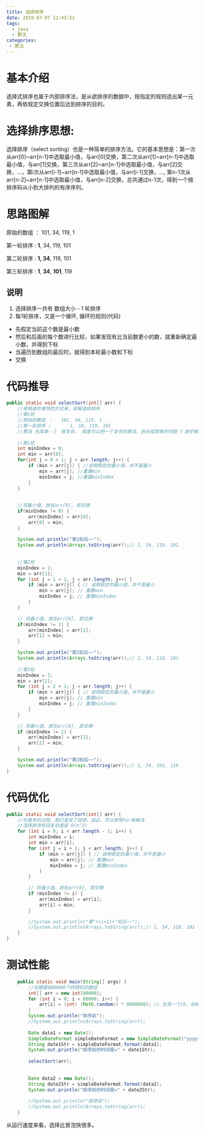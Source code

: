 ```yaml
---
title: 选择排序
date: 2019-07-07 12:43:51
tags: 
  - java
  - 算法
categories:
 - 算法
---
```

# 基本介绍
选择式排序也属于内部排序法，是从欲排序的数据中，按指定的规则选出某一元素，再依规定交换位置后达到排序的目的。
# 选择排序思想:
选择排序（select sorting）也是一种简单的排序方法。它的基本思想是：第一次从arr[0]~arr[n-1]中选取最小值，与arr[0]交换，第二次从arr[1]~arr[n-1]中选取最小值，与arr[1]交换，第三次从arr[2]~arr[n-1]中选取最小值，与arr[2]交换，…，第i次从arr[i-1]~arr[n-1]中选取最小值，与arr[i-1]交换，…, 第n-1次从arr[n-2]~arr[n-1]中选取最小值，与arr[n-2]交换，总共通过n-1次，得到一个按排序码从小到大排列的有序序列。
# 思路图解
原始的数组 ： 101, 34, 119, 1

第一轮排序 :   **1**, 34, 119, 101

第二轮排序 :   **1, 34**, 119, 101

第三轮排序 :   **1**, **34**, **101**, 119
## 说明
1. 选择排序一共有 数组大小 - 1 轮排序
2. 每1轮排序，又是一个循环, 循环的规则(代码)
- 先假定当前这个数是最小数
- 然后和后面的每个数进行比较，如果发现有比当前数更小的数，就重新确定最小数，并得到下标
- 当遍历到数组的最后时，就得到本轮最小数和下标
- 交换 
# 代码推导
```java
public static void selectSort(int[] arr) {
    //使用逐步推导的方式来，讲解选择排序
	//第1轮
	//原始的数组 ： 	101, 34, 119, 1
	//第一轮排序 :   	1, 34, 119, 101
	//算法 先简单--》 做复杂， 就是可以把一个复杂的算法，拆分成简单的问题-》逐步解决
	
	//第1轮
	int minIndex = 0;
	int min = arr[0];
	for(int j = 0 + 1; j < arr.length; j++) {
		if (min > arr[j]) { //说明假定的最小值，并不是最小
			min = arr[j]; //重置min
			minIndex = j; //重置minIndex
		}
	}
	
	
	//将最小值，放在arr[0], 即交换
	if(minIndex != 0) {
		arr[minIndex] = arr[0];
		arr[0] = min;
	}
	
	System.out.println("第1轮后~~");
	System.out.println(Arrays.toString(arr));// 1, 34, 119, 101
	
	
	//第2轮
	minIndex = 1;
	min = arr[1];
	for (int j = 1 + 1; j < arr.length; j++) {
		if (min > arr[j]) { // 说明假定的最小值，并不是最小
			min = arr[j]; // 重置min
			minIndex = j; // 重置minIndex
		}
	}

	// 将最小值，放在arr[0], 即交换
	if(minIndex != 1) {
		arr[minIndex] = arr[1];
		arr[1] = min;
	}

	System.out.println("第2轮后~~");
	System.out.println(Arrays.toString(arr));// 1, 34, 119, 101
	
	//第3轮
	minIndex = 2;
	min = arr[2];
	for (int j = 2 + 1; j < arr.length; j++) {
		if (min > arr[j]) { // 说明假定的最小值，并不是最小
			min = arr[j]; // 重置min
			minIndex = j; // 重置minIndex
		}
	}

	// 将最小值，放在arr[0], 即交换
	if (minIndex != 2) {
		arr[minIndex] = arr[2];
		arr[2] = min;
	}

	System.out.println("第3轮后~~");
	System.out.println(Arrays.toString(arr));// 1, 34, 101, 119 
}
```
# 代码优化
```java
public static void selectSort(int[] arr) {
	//在推导的过程，我们发现了规律，因此，可以使用for来解决
	//选择排序时间复杂度是 O(n^2)
	for (int i = 0; i < arr.length - 1; i++) {
		int minIndex = i;
		int min = arr[i];
		for (int j = i + 1; j < arr.length; j++) {
			if (min > arr[j]) { // 说明假定的最小值，并不是最小
				min = arr[j]; // 重置min
				minIndex = j; // 重置minIndex
			}
		}

		// 将最小值，放在arr[0], 即交换
		if (minIndex != i) {
			arr[minIndex] = arr[i];
			arr[i] = min;
		}

		//System.out.println("第"+(i+1)+"轮后~~");
		//System.out.println(Arrays.toString(arr));// 1, 34, 119, 101
	}
}
```
# 测试性能
```java
	public static void main(String[] args) {
		//创建要给80000个的随机的数组
		int[] arr = new int[80000];
		for (int i = 0; i < 80000; i++) {
			arr[i] = (int) (Math.random() * 8000000); // 生成一个[0, 8000000) 数
		}
		System.out.println("排序前");
		//System.out.println(Arrays.toString(arr));
		
		Date data1 = new Date();
		SimpleDateFormat simpleDateFormat = new SimpleDateFormat("yyyy-MM-dd HH:mm:ss");
		String date1Str = simpleDateFormat.format(data1);
		System.out.println("排序前的时间是=" + date1Str);
		
		selectSort(arr);
		
		
		Date data2 = new Date();
		String date2Str = simpleDateFormat.format(data2);
		System.out.println("排序前的时间是=" + date2Str);
		
		//System.out.println("排序后");
		//System.out.println(Arrays.toString(arr));
	}
```
从运行速度来看，选择比冒泡快很多。